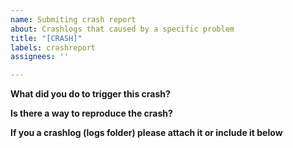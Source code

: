 ```yaml
---
name: Submiting crash report
about: Crashlogs that caused by a specific problem
title: "[CRASH]"
labels: crashreport
assignees: ''

---
```


**What did you do to trigger this crash?**

**Is there  a way to reproduce the crash?**

**If you a crashlog (logs folder) please attach it or include it below**

